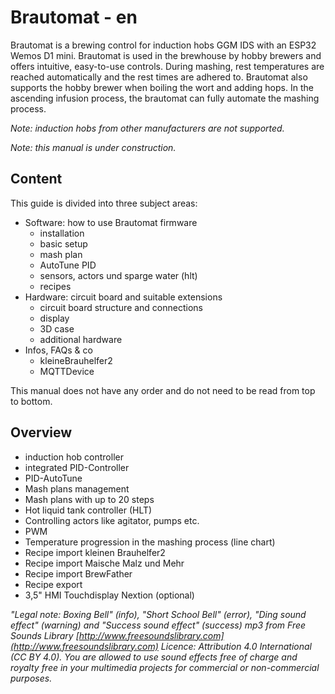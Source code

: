# Brautomat - en

Brautomat is a brewing control for induction hobs GGM IDS with an ESP32 Wemos D1 mini. Brautomat is used in the brewhouse by hobby brewers and offers intuitive, easy-to-use controls. During mashing, rest temperatures are reached automatically and the rest times are adhered to. Brautomat also supports the hobby brewer when boiling the wort and adding hops. In the ascending infusion process, the brautomat can fully automate the mashing process.

 _Note: induction hobs from other manufacturers are not supported._

 _Note: this manual is under construction._

## Content

This guide is divided into three subject areas:

* Software: how to use Brautomat firmware
  * installation
  * basic setup
  * mash plan
  * AutoTune PID
  * sensors, actors und sparge water (hlt)
  * recipes
* Hardware: circuit board and suitable extensions
  * circuit board structure and connections
  * display
  * 3D case
  * additional hardware
* Infos, FAQs & co
  * kleineBrauhelfer2
  * MQTTDevice

This manual does not have any order and do not need to be read from top to bottom.

## Overview

* induction hob controller
* integrated PID-Controller
* PID-AutoTune
* Mash plans management
* Mash plans with up to 20 steps
* Hot liquid tank controller (HLT)
* Controlling actors like agitator, pumps etc.
* PWM
* Temperature progression in the mashing process (line chart)
* Recipe import kleinen Brauhelfer2
* Recipe import Maische Malz und Mehr
* Recipe import BrewFather
* Recipe export
* 3,5" HMI Touchdisplay Nextion (optional)

_"Legal note: Boxing Bell" (info), "Short School Bell" (error), "Ding sound effect" (warning) and "Success sound effect" (success) mp3 from Free Sounds Library [http://www.freesoundslibrary.com](http://www.freesoundslibrary.com) Licence: Attribution 4.0 International (CC BY 4.0). You are allowed to use sound effects free of charge and royalty free in your multimedia projects for commercial or non-commercial purposes._
